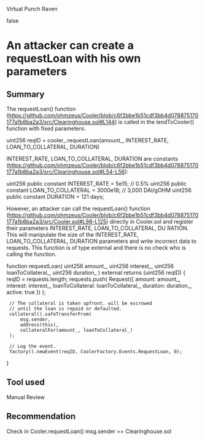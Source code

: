 Virtual Punch Raven

false

# An attacker can create a requestLoan with his own parameters
## Summary

The requestLoan() function (https://github.com/ohmzeus/Cooler/blob/c6f2bbe1b51cdf3bb4d078875170177a1b8ba2a3/src/Clearinghouse.sol#L144) is called in the lendToCooler() function with fixed parameters:

uint256 reqID = cooler_.requestLoan(amount_, INTEREST_RATE, LOAN_TO_COLLATERAL, DURATION)

INTEREST_RATE, LOAN_TO_COLLATERAL, DURATION are constants (https://github.com/ohmzeus/Cooler/blob/c6f2bbe1b51cdf3bb4d078875170177a1b8ba2a3/src/Clearinghouse.sol#L54-L56):

uint256 public constant INTEREST_RATE = 5e15; // 0.5%
uint256 public constant LOAN_TO_COLLATERAL = 3000e18; // 3,000 DAI/gOHM
uint256 public constant DURATION = 121 days;

However, an attacker can call the requestLoan() function (https://github.com/ohmzeus/Cooler/blob/c6f2bbe1b51cdf3bb4d078875170177a1b8ba2a3/src/Cooler.sol#L98-L125) directly in Cooler.sol and register their parameters INTEREST_RATE, LOAN_TO_COLLATERAL, DU RATION. This will manipulate the size of the INTEREST_RATE, LOAN_TO_COLLATERAL, DURATION parameters and write incorrect data to requests.
This function is of type external and there is no check who is calling the function.

function requestLoan(
     uint256 amount_,
     uint256 interest_,
     uint256 loanToCollateral_,
     uint256 duration_
) external returns (uint256 reqID) {
     reqID = requests.length;
     requests.push(
         Request({
             amount: amount_,
             interest: interest_,
             loanToCollateral: loanToCollateral_,
             duration: duration_,
             active: true
         })
     );

     // The collateral is taken upfront. will be escrowed
     // until the loan is repaid or defaulted.
     collateral().safeTransferFrom(
         msg.sender,
         address(this),
         collateralFor(amount_, loanToCollateral_)
     );

     // Log the event.
     factory().newEvent(reqID, CoolerFactory.Events.RequestLoan, 0);
}

## Tool used

Manual Review

## Recommendation

Check in Cooler.requestLoan() msg.sender == Clearinghouse.sol

